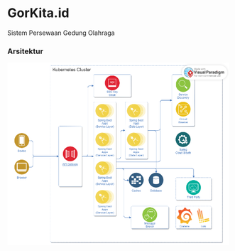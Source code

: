 # GorKita.id
Sistem Persewaan Gedung Olahraga

### Arsitektur

<img src="profile/images/architecture-diagram.png" alt="architecture-diagram" width="500"/>